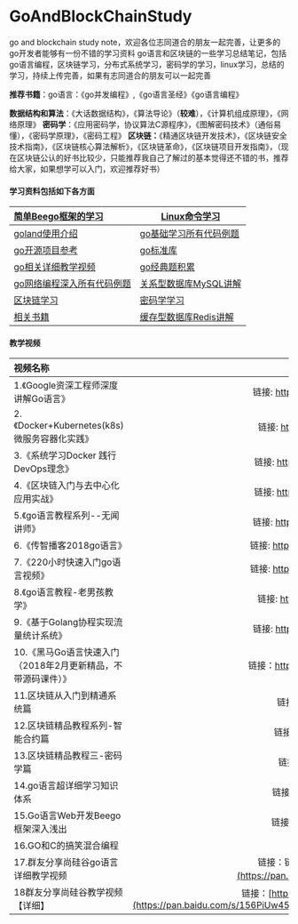 # GoAndBlockChainStudy
go and blockchain study note，欢迎各位志同道合的朋友一起完善，让更多的go开发者能够有一份不错的学习资料
go语言和区块链的一些学习总结笔记，包括go语言编程，区块链学习，分布式系统学习，密码学的学习，linux学习，总结的学习，持续上传完善，如果有志同道合的朋友可以一起完善

**推荐书籍**：go语言：《go并发编程》,《go语言圣经》《go语言编程》

**数据结构和算法**：《大话数据结构》，《算法导论》（**较难**），《计算机组成原理》，《网络原理》
**密码学**：《应用密码学，协议算法C源程序》，《图解密码技术》（通俗易懂），《密码学原理》，《密码工程》
**区块链：**《精通区块链开发技术》，《区块链安全技术指南》，《区块链核心算法解析》，《区块链革命》，《区块链项目开发指南》，（现在区块链公认的好书比较少，只能推荐我自己了解过的基本觉得还不错的书，推荐给大家，如果想学可以入门，欢迎推荐好书）

#### 学习资料包括如下各方面

| [简单Beego框架的学习](https://github.com/wumansgy/GoAndBlockChainStudy/tree/master/Beego%E6%A1%86%E6%9E%B6%E7%9A%84%E5%AD%A6%E4%B9%A0) | [Linux命令学习](https://github.com/wumansgy/GoAndBlockChainStudy/tree/master/Linux%E5%AD%A6%E4%B9%A0) |
| :----------------------------------------------------------- | ------------------------------------------------------------ |
| [goland使用介绍](https://github.com/wumansgy/GoAndBlockChainStudy/tree/master/goland%E4%BD%BF%E7%94%A8%E4%BB%8B%E7%BB%8D) | [go基础学习所有代码例题](https://github.com/wumansgy/GoAndBlockChainStudy/tree/master/go%E5%9F%BA%E7%A1%80%E5%AD%A6%E4%B9%A0%E6%89%80%E6%9C%89%E4%BB%A3%E7%A0%81%E4%BE%8B%E9%A2%98) |
| [go开源项目参考](https://github.com/wumansgy/GoAndBlockChainStudy/tree/master/go%E5%BC%80%E6%BA%90%E9%A1%B9%E7%9B%AE%E5%8F%82%E8%80%83) | [go标准库](https://github.com/wumansgy/GoAndBlockChainStudy/tree/master/go%E6%A0%87%E5%87%86%E5%BA%93) |
| [go相关详细教学视频](https://github.com/wumansgy/GoAndBlockChainStudy/tree/master/go%E7%9B%B8%E5%85%B3%E6%95%99%E5%AD%A6%E8%A7%86%E9%A2%91) | [go经典题积累](https://github.com/wumansgy/GoAndBlockChainStudy/tree/master/go%E7%BB%8F%E5%85%B8%E9%A2%98%E7%A7%AF%E7%B4%AF) |
| [go网络编程深入所有代码例题](https://github.com/wumansgy/GoAndBlockChainStudy/tree/master/go%E7%BD%91%E7%BB%9C%E7%BC%96%E7%A8%8B%E6%B7%B1%E5%85%A5%E6%89%80%E6%9C%89%E4%BB%A3%E7%A0%81%E4%BE%8B%E9%A2%98%E7%AC%94%E8%AE%B0) | [关系型数据库MySQL讲解](https://github.com/wumansgy/GoAndBlockChainStudy/tree/master/%E5%85%B3%E7%B3%BB%E5%9E%8B%E6%95%B0%E6%8D%AE%E5%BA%93MySQL%E8%AE%B2%E8%A7%A3) |
| [区块链学习](https://github.com/wumansgy/GoAndBlockChainStudy/tree/master/%E5%8C%BA%E5%9D%97%E9%93%BE%E5%AD%A6%E4%B9%A0) | [密码学学习](https://github.com/wumansgy/GoAndBlockChainStudy/tree/master/%E5%AF%86%E7%A0%81%E5%AD%A6%E5%AD%A6%E4%B9%A0) |
| [相关书籍](https://github.com/wumansgy/GoAndBlockChainStudy/tree/master/%E7%9B%B8%E5%85%B3%E4%B9%A6%E7%B1%8D) | [缓存型数据库Redis讲解](https://github.com/wumansgy/GoAndBlockChainStudy/tree/master/%E7%BC%93%E5%AD%98%E5%9E%8B%E6%95%B0%E6%8D%AE%E5%BA%93redis%E8%AE%B2%E8%A7%A3) |

#### 教学视频

| 视频名称                                                     |                             链接                             |
| :----------------------------------------------------------- | :----------------------------------------------------------: |
| 1.《Google资深工程师深度讲解Go语言》                         | 链接: <https://pan.baidu.com/s/1IGM-Zqz92AdkskqjBxpeDA> 密码：b9wc |
| 2.《Docker+Kubernetes(k8s)微服务容器化实践》                 | 链接: <https://pan.baidu.com/s/1dRixHcR6KkmlTkjqc4eR2A> 密码: 88rh |
| 3.《系统学习Docker 践行DevOps理念》                          | 链接: <https://pan.baidu.com/s/1sJlyGIXhX5Z8wy9KTMQMFg> 密码: kvhr |
| 4.《区块链入门与去中心化应用实战》                           | 链接: <https://pan.baidu.com/s/1BP7UelCYCZ-DBq_vzKpXVw> 密码: 2wfr |
| 5.《go语言教程系列--无闻讲师》                               | 链接: <https://pan.baidu.com/s/1MICn4I-gYl8Wb65bAzEXWA> 密码: 17kq |
| 6.《传智播客2018go语言》                                     | 链接: <https://pan.baidu.com/s/1opGP5gUHBAuw4QvqFFaxKA> 密码: 6ewg |
| 7.《220小时快速入门go语言视频》                              | 链接: <https://pan.baidu.com/s/1SOybRHWSpbu16D4SmPR_Fg> 密码: ss32 |
| 8.《go语言教程-老男孩教学》                                  | 链接: <https://pan.baidu.com/s/1TfApasVzngYRxxHotq-4Fg> 密码: yqqs |
| 9.《基于Golang协程实现流量统计系统》                         | 链接: <https://pan.baidu.com/s/1CDnuKHJn0BA9OAnsmd8adA> 密码: qjr3 |
| 10.《黑马Go语言快速入门（2018年2月更新精品，不带源码课件）》 | 链接：<https://pan.baidu.com/s/1u50RcepOgGmgar0FG_bOMw> 密码: wckx |
| 11.区块链从入门到精通系统篇                                  |   链接：<https://pan.baidu.com/s/1NXbX3gS4agQgtaylUikDZw>    |
| 12.区块链精品教程系列-智能合约篇                             |   链接：<https://pan.baidu.com/s/16PGS7LBzC-INX8Vg6XakKQ>    |
| 13.区块链精品教程三-密码学篇                                 |   链接：<https://pan.baidu.com/s/11orEFkPmf2pJk-z6xTB9fg>    |
| 14.go语言超详细学习知识体系                                  |   链接：<https://pan.baidu.com/s/1ARSmrpMLoPe_EqWXqMQYlg>    |
| 15.Go语言Web开发Beego框架深入浅出                            |   链接：<https://pan.baidu.com/s/1hG1lYDsy5WsLHwsRSNGWTg>    |
| 16.GO和C的搞笑混合编程                                       |           链接：<https://pan.baidu.com/s/1c1DZzjE>           |
| 17.群友分享尚硅谷go语言详细教学视频                          | 链接：链接：[https://pan.baidu.com/s/1pjvxEngFdsnPdgoFoO7HMQ ](https://pan.baidu.com/s/1pjvxEngFdsnPdgoFoO7HMQ%C2%A0) 提取码：yety |
| 18群友分享尚硅谷教学视频【详细】                             | 链接：[https://pan.baidu.com/s/156PiUw45aEmKLbyqFM6Iqw 提取码：I768](https://pan.baidu.com/s/156PiUw45aEmKLbyqFM6Iqw%C2%A0%E6%8F%90%E5%8F%96%E7%A0%81%EF%BC%9AI768) |

